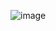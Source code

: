 ![image](https://user-images.githubusercontent.com/108928206/191643818-feb71b3c-adae-46c1-886e-beadd2fd0d74.png)

